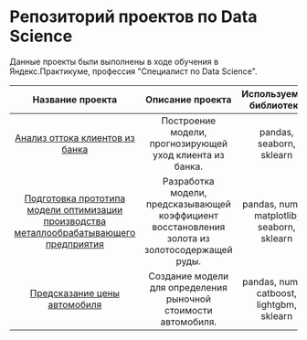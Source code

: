 # Репозиторий проектов по Data Science

Данные проекты были выполнены в ходе обучения в Яндекс.Практикуме, профессия "Специалист по Data Science".

|Название проекта|Описание проекта|Используемые библиотеки|
|:--------------:|:----------:|:---------------:|
|[Анализ оттока клиентов из банка](https://github.com/katebych/Projects/tree/main/bank_churn) |Построение модели, прогнозирующей уход клиента из банка.|pandas, seaborn, sklearn| 
|[Подготовка прототипа модели оптимизации производства металлообрабатывающего предприятия](https://github.com/katebych/Projects/tree/main/gold_recovery) |Разработка модели, предсказывающей коэффициент восстановления золота из золотосодержащей руды.|pandas, numpy, matplotlib, seaborn, sklearn|
|[Предсказание цены автомобиля](https://github.com/katebych/Projects/tree/main/car_price) |Создание модели для определения рыночной стоимости автомобиля.|pandas, numpy, catboost, lightgbm, sklearn|
